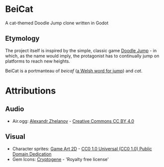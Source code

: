 # BeiCat
A cat-themed Doodle Jump clone written in Godot

## Etymology
The project itself is inspired by the simple, classic game [Doodle Jump](https://en.wikipedia.org/wiki/Doodle_Jump) - in which, as the name would imply, the protagonist has to continually jump on platforms to reach new heights.

BeiCat is a portmanteau of *beicaf* ([a Welsh word for jump](https://www.wordhippo.com/what-is/the-meaning-of/welsh-word-d634b8ac760c341fbcf9c3e6f9eb22ec495a40df.html)) and *cat*.

# Attributions
## Audio
* Air.ogg: [Alexandr Zhelanov](https://soundcloud.com/alexandr-zhelanov) - [Creative Commons CC BY 4.0](creativecommons.org/licenses/by/4.0/)

## Visual
* Character sprites: [Game Art 2D](https://www.gameart2d.com/cat-and-dog-free-sprites.html) - [CC0 1.0 Universal (CC0 1.0)
Public Domain Dedication](https://creativecommons.org/publicdomain/zero/1.0/)
* Gem Icons: [Cryptogene](https://cryptogene.itch.io/free-gems-icon-pack) - 'Royalty free license'
